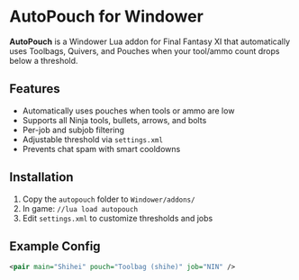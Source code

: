 # AutoPouch for Windower

**AutoPouch** is a Windower Lua addon for Final Fantasy XI that automatically uses Toolbags, Quivers, and Pouches when your tool/ammo count drops below a threshold.

## Features
- Automatically uses pouches when tools or ammo are low
- Supports all Ninja tools, bullets, arrows, and bolts
- Per-job and subjob filtering
- Adjustable threshold via `settings.xml`
- Prevents chat spam with smart cooldowns

## Installation
1. Copy the `autopouch` folder to `Windower/addons/`
2. In game: `//lua load autopouch`
3. Edit `settings.xml` to customize thresholds and jobs

## Example Config
```xml
<pair main="Shihei" pouch="Toolbag (shihe)" job="NIN" />
